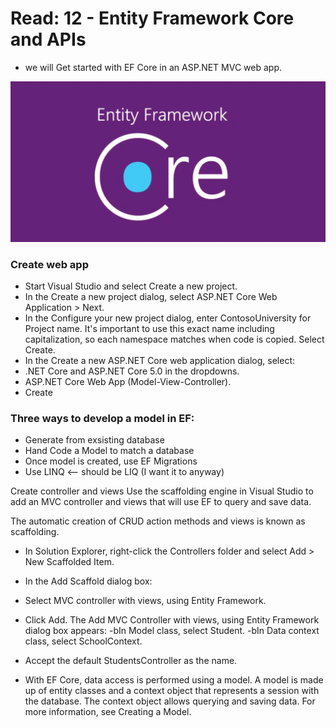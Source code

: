 # Read: 12 - Entity Framework Core and APIs
- we will Get started with EF Core in an ASP.NET MVC web app.

![](./img/R.jpg)

### Create web app
- Start Visual Studio and select Create a new project.
- In the Create a new project dialog, select ASP.NET Core Web Application > Next.
- In the Configure your new project dialog, enter ContosoUniversity for Project name. It's important to use this exact name including capitalization, so each namespace matches when code is copied.
Select Create.
- In the Create a new ASP.NET Core web application dialog, select:
- .NET Core and ASP.NET Core 5.0 in the dropdowns.
- ASP.NET Core Web App (Model-View-Controller).
- Create

### Three ways to develop a model in EF: 

- Generate from exsisting database
- Hand Code a Model to match a database
- Once model is created, use EF Migrations
- Use LINQ <-- should be LIQ (I want it to anyway)

Create controller and views
Use the scaffolding engine in Visual Studio to add an MVC controller and views that will use EF to query and save data.

The automatic creation of CRUD action methods and views is known as scaffolding.

- In Solution Explorer, right-click the Controllers folder and select Add > New Scaffolded Item.
- In the Add Scaffold dialog box:
- Select MVC controller with views, using Entity Framework.
- Click Add. The Add MVC Controller with views, using Entity Framework dialog box appears:
-bIn Model class, select Student.
-bIn Data context class, select SchoolContext.
- Accept the default StudentsController as the name.

- With EF Core, data access is performed using a model. A model is made up of entity classes and a context object that represents a session with the database. The context object allows querying and saving data. For more information, see Creating a Model.
